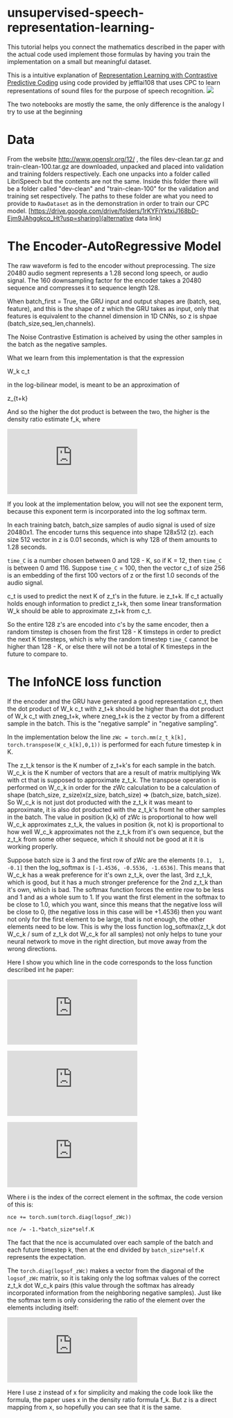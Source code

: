 # unsupervised-speech-representation-learning-

This tutorial helps you connect the mathematics described in the paper with the actual code used implement those formulas by having you train the implementation on a small but meaningful dataset.

This is a intuitive explanation of [Representation Learning with Contrastive Predictive Coding](https://arxiv.org/pdf/1807.03748.pdf)  using code provided by jefflai108 that uses CPC to learn representations of sound files for the purpose of speech recognition.
<img src="https://user-images.githubusercontent.com/2807595/45751168-8170f480-bc4c-11e8-81a5-3be064089642.png">

The two notebooks are mostly the same, the only difference is the analogy I try to use at the beginning

# Data

From the website http://www.openslr.org/12/ , the files dev-clean.tar.gz and train-clean-100.tar.gz are downloaded, unpacked and placed into validation and training folders respectively. Each one unpacks into a folder called LibriSpeech but the contents are not the same. Inside this folder there will be a folder called "dev-clean" and "train-clean-100" for the validation and training set respectively. The paths to these folder are what you need to provide to `RawDataset` as in the demonstration in order to train our CPC model. [https://drive.google.com/drive/folders/1rKYFjYktxiJ168bD-Ejm9JAhggkco_Ht?usp=sharing](alternative data link)

# The Encoder-AutoRegressive Model

The raw waveform is fed to the encoder without preprocessing. The size 20480 audio segment represents a 1.28 second long speech, or audio signal. The 160 downsampling factor for the encoder takes a 20480 sequence and compresses it to sequence length 128. 

When batch_first = True, the GRU input and output shapes are (batch, seq, feature), and this is the shape of z which the GRU takes as input, only that features is equivalent to the channel dimension in 1D CNNs, so z is shpae (batch_size,seq_len,channels). 

The Noise Contrastive Estimation is acheived by using the other samples in the batch as the negative samples. 

What we learn from this implementation is that the expression 

W_k c_t

in the log-bilinear model, is meant to be an approximation of 

z_{t+k}

And so the higher the dot product is between the two, the higher is the density ratio estimate f_k, where

![equation](https://latex.codecogs.com/gif.latex?f_k%28x_%7Bt&plus;k%7D%2C%20c_t%29%20%3D%20exp%28z%5ET_%7Bt&plus;k%7D%20W_k%20c_t%29)

If you look at the implementation below, you will not see the exponent term, because this exponent term is incorporated into the log softmax term. 

In each training batch, batch_size samples of audio signal is used of size 20480x1. The encoder turns this sequence into shape 128x512 (z). each size 512 vector in z is 0.01 seconds, which is why 128 of them amounts to 1.28 seconds. 

`time_C` is a number chosen between 0 and 128 - K, so if K = 12, then `time_C` is between 0 amd 116. Suppose `time_C` = 100, then the vector c_t of size 256 is an embedding of the first 100 vectors of z or the first 1.0 seconds of the audio signal. 

c_t is used to predict the next K of z_t's in the future. ie z_t+k. If c_t actually holds enough information to predict z_t+k, then some linear transformation W_k should be able to approximate z_t+k from c_t. 

So the entire 128 z's are encoded into c's by the same encoder, then a random timstep is chosen from the first 128 - K timsteps in order to predict the next K timesteps, which is why the random timestep `time_C` cannot be higher than 128 - K, or else there will not be a total of K timesteps in the future to compare to. 

# The InfoNCE loss function

If the encoder and the GRU have generated a good representation c_t, then the dot product of W_k c_t with z_t+k should be higher than tha dot product of W_k c_t with zneg_t+k, where zneg_t+k is the z vector by from a different sample in the batch. This is the "negative sample" in "negative sampling". 

In the implementation below the line `zWc = torch.mm(z_t_k[k], torch.transpose(W_c_k[k],0,1))` is performed for each future timestep k in K. 

The z_t_k tensor is the K number of z_t+k's for each sample in the batch.
W_c_k is the K number of vectors that are a result of matrix multiplying Wk with ct that is supposed to approximate z_t_k. The transpose operation is performed on W_c_k in order for the zWc calculation to be a calculation of shape (batch_size, z_size)x(z_size, batch_size) => (batch_size, batch_size). So W_c_k is not just dot producted with the z_t_k it was meant to approximate, it is also dot producted with the z_t_k's fromt he other samples in the batch. The value in position (k,k) of zWc is proportional to how well W_c_k approximates z_t_k, the values in position (k, not k) is proportional to how well W_c_k approximates not the z_t_k from it's own sequence, but the z_t_k from some other sequece, which it should not be good at it it is working properly. 

Suppose batch size is 3 and the first row of zWc are the elements `[0.1,  1,  -0.1]` then the log_softmax is `[-1.4536, -0.5536, -1.6536]`. This means that W_c_k has a weak preference for it's own z_t_k, over the last, 3rd  z_t_k, which is good, but it has a much stronger preference for the 2nd z_t_k than it's own, which is bad. The softmax function forces the entire row to be less and 1 and as a whole sum to 1. If you want the first element in the softmax to be close to 1.0, which you want, since this means that the negative loss will be close to 0, (the negative loss in this case will be +1.4536) then you want not only for the first element to be large, that is not enough, the other elements need to be low. This is why the loss function log_softmax(z_t_k dot W_c_k / sum of z_t_k dot W_c_k for all samples) not only helps to tune your neural network to move in the right direction, but move away from the wrong directions.

Here I show you which line in the code corresponds to the loss function described int he paper:


![equation](https://latex.codecogs.com/gif.latex?InfoNCELoss%28z_%7Bt%20%3D%20t%27%20%5Crightarrow%20t%27&plus;k%7D%2C%20c_t%29%20%3D%20-%20E%20%5Cleft%5B%20%5Clog%28%20%5Cfrac%7Bf_k%28z_%7Bt&plus;k%7D%2C%20c_t%29%7D%7B%5Csum_%7BJ%7D%20f_k%28z_%7Bj%7D%2C%20c_t%29%7D%20%29%20%5Cright%5D)


![equation](https://latex.codecogs.com/gif.latex?%3D%20-%20E%20%5Cleft%5B%20%5Clog%28%20%5Cfrac%7Be%5E%7Bz%5ET_%7Bt&plus;k%7D%20W_k%20c_t%7D%7D%7B%5Csum_%7BJ%7D%20e%5E%7Bz%5ET_%7Bj%7D%20W_k%20c_t%7D%7D%20%29%20%5Cright%5D)

![equation](https://latex.codecogs.com/gif.latex?%3D%20-%20E%20%5Cleft%5B%20%5Clog%28%20softmax%28%20e%5E%7Bz%5ET_%7Bj%7D%20W_k%20c_t%29%7D_i%20%29%20%5Cright%5D)

Where i is the index of the correct element in the softmax, the code version of this is:

`nce += torch.sum(torch.diag(logsof_zWc))`

`nce /= -1.*batch_size*self.K` 

The fact that the nce is accumulated over each sample of the batch and each future timestep k, then at the end divided by `batch_size*self.K` represents the expectation. 

The `torch.diag(logsof_zWc)` makes a vector from the diagonal of the `logsof_zWc` matrix, so it is taking only the log softmax values of the correct z_t_k dot W_c_k pairs (this value through the softmax has already incorporated information from the neighboring negative samples). Just like the softmax term is only considering the ratio of the element over the elements including itself:

![equation](https://latex.codecogs.com/gif.latex?%5Cfrac%7Bf_k%28z_%7Bt&plus;k%7D%2C%20c_t%29%7D%7B%5Csum_%7BJ%7D%20f_k%28z_%7Bj%7D%2C%20c_t%29%7D)

Here I use z instead of x for simplicity and making the code look like the formula, the paper uses x in the density ratio formula f_k. But z is a direct mapping from x, so hopefully you can see that it is the same. 
